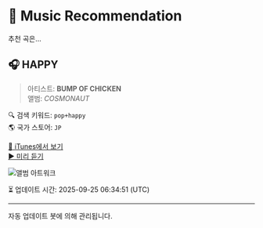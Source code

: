 
# 🎵 Music Recommendation

추천 곡은...

## 🎧 HAPPY  
> 아티스트: **BUMP OF CHICKEN**  
> 앨범: _COSMONAUT_  

🔍 검색 키워드: `pop+happy`  
🌎 국가 스토어: `JP`

[🔗 iTunes에서 보기](https://music.apple.com/jp/album/happy/1464635447?i=1464635486&uo=4)  
[▶️ 미리 듣기](https://audio-ssl.itunes.apple.com/itunes-assets/AudioPreview115/v4/cf/7b/54/cf7b54c6-a72f-58a1-76f1-94a3abb05119/mzaf_3187991589025156567.plus.aac.p.m4a)

![앨범 아트워크](https://is1-ssl.mzstatic.com/image/thumb/Music124/v4/a4/47/71/a4477114-1485-4a36-3c7a-be5befa1f21d/TFCC-86347WW.jpg/100x100bb.jpg)

⏳ 업데이트 시간: 2025-09-25 06:34:51 (UTC)

---
자동 업데이트 봇에 의해 관리됩니다.
